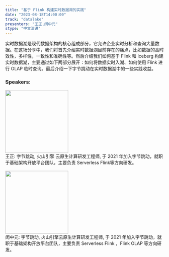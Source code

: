 ```yaml
---
title: "基于 Flink 构建实时数据湖的实践"
date: "2023-08-18T14:00:00" 
track: "datalake"
presenters: "王正,闵中元"
stype: "中文演讲"
---
```

实时数据湖是现代数据架构的核心组成部分，它允许企业实时分析和查询大量数据。在这场分享中，我们将首先介绍实时数据湖目前存在的痛点，比如数据的高时效性，多样性，一致性和准确性等。然后介绍我们如何基于 Flink 和 Iceberg 构建实时数据湖，主要通过如下两部分展开：如何将数据实时入湖、如何使用 Flink 进行 OLAP 临时查询。最后介绍一下字节跳动在实时数据湖中的一些实践收益。
 ### Speakers: 
 <img src="https://img.bagevent.com/resource/20230615/1616114803446195.png" width="200" /><br>王正: 字节跳动, 火山引擎 云原生计算研发工程师, 于 2021 年加入字节跳动，就职于基础架构开放平台团队，主要负责 Serverless Flink等方向研发。
 <br><br><img src="https://img.bagevent.com/resource/20230615/1637571823446195.png" width="200" /><br>闵中元: 字节跳动, 火山引擎云原生计算研发工程师, 于 2021 年加入字节跳动，就职于基础架构开放平台团队，主要负责 Serverless Flink ，Flink OLAP 等方向研发。
 <br><br>